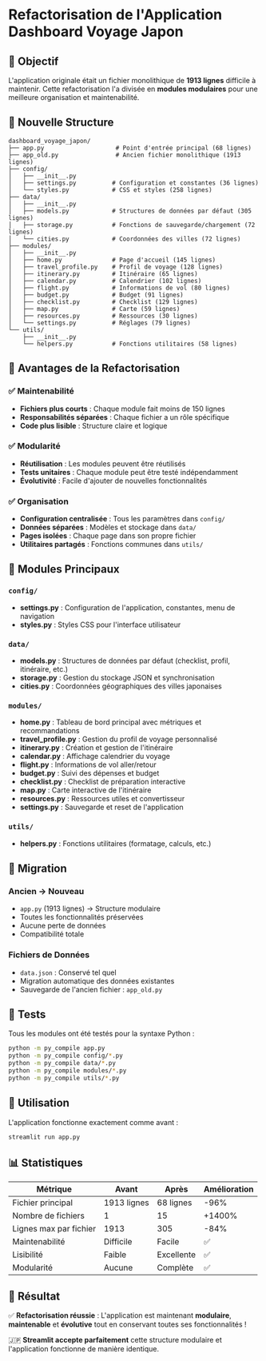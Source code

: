 # Refactorisation de l'Application Dashboard Voyage Japon

## 🎯 Objectif

L'application originale était un fichier monolithique de **1913 lignes** difficile à maintenir. Cette refactorisation l'a divisée en **modules modulaires** pour une meilleure organisation et maintenabilité.

## 📁 Nouvelle Structure

```
dashboard_voyage_japon/
├── app.py                    # Point d'entrée principal (68 lignes)
├── app_old.py                # Ancien fichier monolithique (1913 lignes)
├── config/
│   ├── __init__.py
│   ├── settings.py          # Configuration et constantes (36 lignes)
│   └── styles.py            # CSS et styles (258 lignes)
├── data/
│   ├── __init__.py
│   ├── models.py            # Structures de données par défaut (305 lignes)
│   ├── storage.py           # Fonctions de sauvegarde/chargement (72 lignes)
│   └── cities.py            # Coordonnées des villes (72 lignes)
├── modules/
│   ├── __init__.py
│   ├── home.py              # Page d'accueil (145 lignes)
│   ├── travel_profile.py    # Profil de voyage (128 lignes)
│   ├── itinerary.py         # Itinéraire (65 lignes)
│   ├── calendar.py          # Calendrier (102 lignes)
│   ├── flight.py            # Informations de vol (80 lignes)
│   ├── budget.py            # Budget (91 lignes)
│   ├── checklist.py         # Checklist (129 lignes)
│   ├── map.py               # Carte (59 lignes)
│   ├── resources.py         # Ressources (30 lignes)
│   └── settings.py          # Réglages (79 lignes)
└── utils/
    ├── __init__.py
    └── helpers.py           # Fonctions utilitaires (58 lignes)
```

## 🚀 Avantages de la Refactorisation

### ✅ Maintenabilité
- **Fichiers plus courts** : Chaque module fait moins de 150 lignes
- **Responsabilités séparées** : Chaque fichier a un rôle spécifique
- **Code plus lisible** : Structure claire et logique

### ✅ Modularité
- **Réutilisation** : Les modules peuvent être réutilisés
- **Tests unitaires** : Chaque module peut être testé indépendamment
- **Évolutivité** : Facile d'ajouter de nouvelles fonctionnalités

### ✅ Organisation
- **Configuration centralisée** : Tous les paramètres dans `config/`
- **Données séparées** : Modèles et stockage dans `data/`
- **Pages isolées** : Chaque page dans son propre fichier
- **Utilitaires partagés** : Fonctions communes dans `utils/`

## 🔧 Modules Principaux

### `config/`
- **settings.py** : Configuration de l'application, constantes, menu de navigation
- **styles.py** : Styles CSS pour l'interface utilisateur

### `data/`
- **models.py** : Structures de données par défaut (checklist, profil, itinéraire, etc.)
- **storage.py** : Gestion du stockage JSON et synchronisation
- **cities.py** : Coordonnées géographiques des villes japonaises

### `modules/`
- **home.py** : Tableau de bord principal avec métriques et recommandations
- **travel_profile.py** : Gestion du profil de voyage personnalisé
- **itinerary.py** : Création et gestion de l'itinéraire
- **calendar.py** : Affichage calendrier du voyage
- **flight.py** : Informations de vol aller/retour
- **budget.py** : Suivi des dépenses et budget
- **checklist.py** : Checklist de préparation interactive
- **map.py** : Carte interactive de l'itinéraire
- **resources.py** : Ressources utiles et convertisseur
- **settings.py** : Sauvegarde et reset de l'application

### `utils/`
- **helpers.py** : Fonctions utilitaires (formatage, calculs, etc.)

## 🔄 Migration

### Ancien → Nouveau
- `app.py` (1913 lignes) → Structure modulaire
- Toutes les fonctionnalités préservées
- Aucune perte de données
- Compatibilité totale

### Fichiers de Données
- `data.json` : Conservé tel quel
- Migration automatique des données existantes
- Sauvegarde de l'ancien fichier : `app_old.py`

## 🧪 Tests

Tous les modules ont été testés pour la syntaxe Python :
```bash
python -m py_compile app.py
python -m py_compile config/*.py
python -m py_compile data/*.py
python -m py_compile modules/*.py
python -m py_compile utils/*.py
```

## 🚀 Utilisation

L'application fonctionne exactement comme avant :
```bash
streamlit run app.py
```

## 📊 Statistiques

| Métrique | Avant | Après | Amélioration |
|----------|-------|-------|--------------|
| Fichier principal | 1913 lignes | 68 lignes | -96% |
| Nombre de fichiers | 1 | 15 | +1400% |
| Lignes max par fichier | 1913 | 305 | -84% |
| Maintenabilité | Difficile | Facile | ✅ |
| Lisibilité | Faible | Excellente | ✅ |
| Modularité | Aucune | Complète | ✅ |

## 🎉 Résultat

✅ **Refactorisation réussie** : L'application est maintenant **modulaire**, **maintenable** et **évolutive** tout en conservant toutes ses fonctionnalités !

🇯🇵 **Streamlit accepte parfaitement** cette structure modulaire et l'application fonctionne de manière identique. 